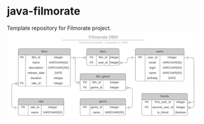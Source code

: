 # java-filmorate
Template repository for Filmorate project.
![This is an image](src/main/resources/images/FilmorateDBD.png)
